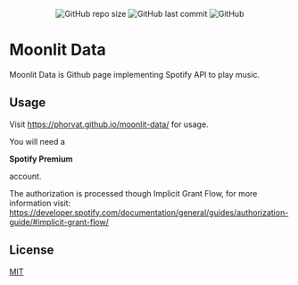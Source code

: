 <p align="center">
<img alt="GitHub repo size" src="https://img.shields.io/github/repo-size/phorvat/moonlit-data">
<img alt="GitHub last commit" src="https://img.shields.io/github/last-commit/phorvat/moonlit-data">
<img alt="GitHub" src="https://img.shields.io/github/license/phorvat/moonlit-data">
</p>

# Moonlit Data

Moonlit Data is Github page implementing Spotify API to play music.

## Usage


Visit  <a href="https://phorvat.github.io/moonlit-data/" >https://phorvat.github.io/moonlit-data/</a> for usage.

You will need a <p style="font-weight: bold">Spotify Premium</p> account.

The authorization is processed though Implicit Grant Flow, for more information visit:
<a href="https://developer.spotify.com/documentation/general/guides/authorization-guide/#implicit-grant-flow">https://developer.spotify.com/documentation/general/guides/authorization-guide/#implicit-grant-flow/</a>


## License
[MIT](https://choosealicense.com/licenses/mit/)